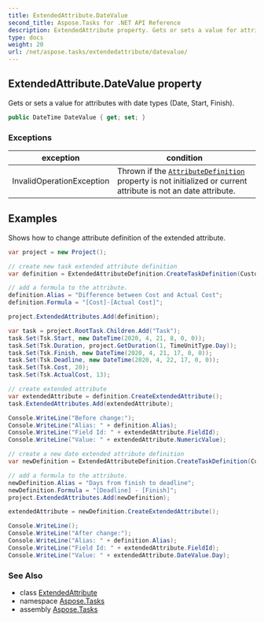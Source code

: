 ```yaml
---
title: ExtendedAttribute.DateValue
second_title: Aspose.Tasks for .NET API Reference
description: ExtendedAttribute property. Gets or sets a value for attributes with date types Date Start Finish
type: docs
weight: 20
url: /net/aspose.tasks/extendedattribute/datevalue/
---
```

## ExtendedAttribute.DateValue property

Gets or sets a value for attributes with date types (Date, Start, Finish).

```csharp
public DateTime DateValue { get; set; }
```

### Exceptions

| exception | condition |
| --- | --- |
| InvalidOperationException | Thrown if the [`AttributeDefinition`](../attributedefinition/) property is not initialized or current attribute is not an date attribute. |

## Examples

Shows how to change attribute definition of the extended attribute.

```csharp
var project = new Project();

// create new task extended attribute definition
var definition = ExtendedAttributeDefinition.CreateTaskDefinition(CustomFieldType.Cost, ExtendedAttributeTask.Cost1, string.Empty);

// add a formula to the attribute.
definition.Alias = "Difference between Cost and Actual Cost";
definition.Formula = "[Cost]-[Actual Cost]";

project.ExtendedAttributes.Add(definition);

var task = project.RootTask.Children.Add("Task");
task.Set(Tsk.Start, new DateTime(2020, 4, 21, 8, 0, 0));
task.Set(Tsk.Duration, project.GetDuration(1, TimeUnitType.Day));
task.Set(Tsk.Finish, new DateTime(2020, 4, 21, 17, 0, 0));
task.Set(Tsk.Deadline, new DateTime(2020, 4, 22, 17, 0, 0));
task.Set(Tsk.Cost, 20);
task.Set(Tsk.ActualCost, 13);

// create extended attribute
var extendedAttribute = definition.CreateExtendedAttribute();
task.ExtendedAttributes.Add(extendedAttribute);

Console.WriteLine("Before change:");
Console.WriteLine("Alias: " + definition.Alias);
Console.WriteLine("Field Id: " + extendedAttribute.FieldId);
Console.WriteLine("Value: " + extendedAttribute.NumericValue);

// create a new date extended attribute definition
var newDefinition = ExtendedAttributeDefinition.CreateTaskDefinition(CustomFieldType.Date, ExtendedAttributeTask.Date1, string.Empty);

// add a formula to the attribute.
newDefinition.Alias = "Days from finish to deadline";
newDefinition.Formula = "[Deadline] - [Finish]";
project.ExtendedAttributes.Add(newDefinition);

extendedAttribute = newDefinition.CreateExtendedAttribute();

Console.WriteLine();
Console.WriteLine("After change:");
Console.WriteLine("Alias: " + definition.Alias);
Console.WriteLine("Field Id: " + extendedAttribute.FieldId);
Console.WriteLine("Value: " + extendedAttribute.DateValue.Day);
```

### See Also

* class [ExtendedAttribute](../)
* namespace [Aspose.Tasks](../../extendedattribute/)
* assembly [Aspose.Tasks](../../../)



